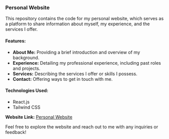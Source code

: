 ### Personal Website

This repository contains the code for my personal website, which serves as a platform to share information about myself, my experience, and the services I offer.

#### Features:
- **About Me:** Providing a brief introduction and overview of my background.
- **Experience:** Detailing my professional experience, including past roles and projects.
- **Services:** Describing the services I offer or skills I possess.
- **Contact:** Offering ways to get in touch with me.

#### Technologies Used:
- React.js
- Tailwind CSS

**Website Link:** [Personal Website](https://abineshsrinivasan.netlify.app/)

Feel free to explore the website and reach out to me with any inquiries or feedback!
